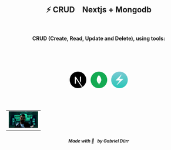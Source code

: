 <h2 id="the_challenge"  align="center">⚡ CRUD &ensp; Nextjs + Mongodb  </h2>
<br/>

<div align="center">
   <b><p> CRUD (Create, Read, Update and Delete), using tools: </p></b>   
</div>


<br/>
<br/>
<br/>
<br/>

<div align="center">

<img alt="Nextjs"  src="./.github/nextjs.svg" width="45px"   hspace="4"/>
<img alt="Mongodb"  src="./.github/mongodb.png" width="45px" hspace="4"/>
<img alt="chakra-ui"  src="./.github/chakra-ui.png" width="45px" hspace="4"/>

</div>


<br/>
<br/>

<h5 id = "author" align="center"></h5>

<table align="center">
  <tr>
      <td>
      <a href="https://github.com/gabriel-durr">
        <img src="./.github/avatar.png" width="80px;" alt="Image Gabriel Dürr Author"/><br>
      </a>
      </td>
  </tr>
</table>


<div align="center">
        <sub><b><em>Made with 💜&ensp; by Gabriel Dürr </em></b></sub>
</div>
